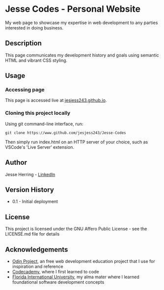 # Jesse Codes - Personal Website

My web page to showcase my expertise in web development to any parties interested in doing business.

## Description

This page communicates my development history and goals using semantic HTML and vibrant CSS styling.

## Usage

### Accessing page

This page is accessed live at [jesjess243.github.io](https://jesjess243.github.io).

### Cloning this project locally

Using git command-line interface, run:
```
git clone https://www.github.com/jesjess243/Jesse-Codes
```
Then simply run index.html on an HTTP server of your choice, such as VSCode's 'Live Server' extension. 

## Author

Jesse Herring - [LinkedIn](https://linkedin.com/in/jessedherring)

## Version History

* 0.1 - Initial deployment

## License

This project is licensed under the GNU Affero Public License - see the LICENSE.md file for details

## Acknowledgements

* [Odin Project](https://theodinproject.com), an free web development education project that I use for inspiration and reference
* [Codecademy](https://codecademy.com), where I first learned to code 
* [Florida International University](https://fiu.edu), my alma mater where I learned foundational software development concepts
